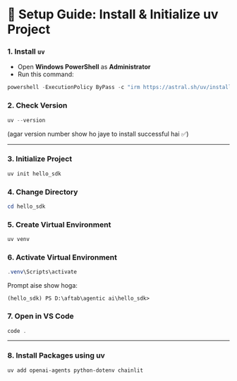 # 🚀 Setup Guide: Install & Initialize uv Project

### 1. **Install `uv`**

* Open **Windows PowerShell** as **Administrator**
* Run this command:

```powershell
powershell -ExecutionPolicy ByPass -c "irm https://astral.sh/uv/install.ps1 | iex"
```

### 2. **Check Version**

```powershell
uv --version
```

(agar version number show ho jaye to install successful hai ✅)

---

### 3. **Initialize Project**

```powershell
uv init hello_sdk
```

### 4. **Change Directory**

```powershell
cd hello_sdk
```

### 5. **Create Virtual Environment**

```powershell
uv venv
```

### 6. **Activate Virtual Environment**

```powershell
.venv\Scripts\activate
```

Prompt aise show hoga:

```
(hello_sdk) PS D:\aftab\agentic ai\hello_sdk>
```

### 7. **Open in VS Code**

```powershell
code .
```

---
### 8. Install Packages using uv
```
uv add openai-agents python-dotenv chainlit
```